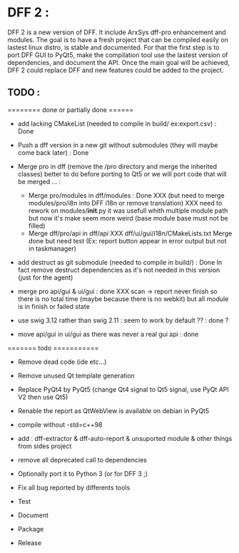 DFF 2 : 
=======

DFF 2 is a new version of DFF. It include ArxSys dff-pro enhancement and modules.
The goal is to have a fresh project that can be compiled easily on lastest linux distro, is stable and documented. 
For that the first step is to port DFF GUI to PyQt5, make the compilation tool use the lastest version of dependencies, and document the API. 
Once the main goal will be achieved, DFF 2 could replace DFF and new features could be added to the project.

TODO :  
------

======== done or partially done ======

- add lacking CMakeList (needed to compile in build/ ex:export.csv) : Done

- Push a dff version in a new git without submodules (they will maybe come back later) : Done

- Merge pro in dff (remove the /pro directory and merge the inherited classes) better to do before porting to Qt5 or we will port code that will be merged ... :
  * Merge pro/modules in dff/modules : Done
    XXX (but need to merge modules/pro/i8n into DFF i18n or remove translation)
    XXX need to rework on modules/__init__.py it was usefull whith multiple module path but now it's make seem more weird (base module base must not be filled)
  * Merge dff/pro/api in dff/api
    XXX dff/ui/gui/i18n/CMakeLists.txt
    Merge done but need test (Ex: report button appear in error output but not in taskmanager)

- add destruct as git submodule (needed to compile in build/) : Done
  In fact remove destruct dependencies as it's not needed in this version (just for the agent)

- merge pro api/gui & ui/gui : done
  XXX scan -> report never finish so there is no total time (maybe because there is no webkit) but all module is in finish or failed state
- use swig 3.12 rather than swig 2.11 : seem to work by default ?? : done ?
- move api/gui in ui/gui as there was never a real gui api : done

======= todo ===========

- Remove dead code (ide etc...)
- Remove unused Qt template generation
- Replace PyQt4 by PyQt5 (change Qt4 signal to Qt5 signal, use PyQt API V2 then use Qt5)
- Renable the report as QtWebView is available on debian in PyQt5

- compile without -std=c++98
- add : dff-extractor & dff-auto-report & unsuported module & other things from sides project
- remove all deprecated call to dependencies 
- Optionally port it to Python 3 (or for DFF 3 ;)
- Fix all bug reported by differents tools
- Test 
- Document
- Package
- Release 
